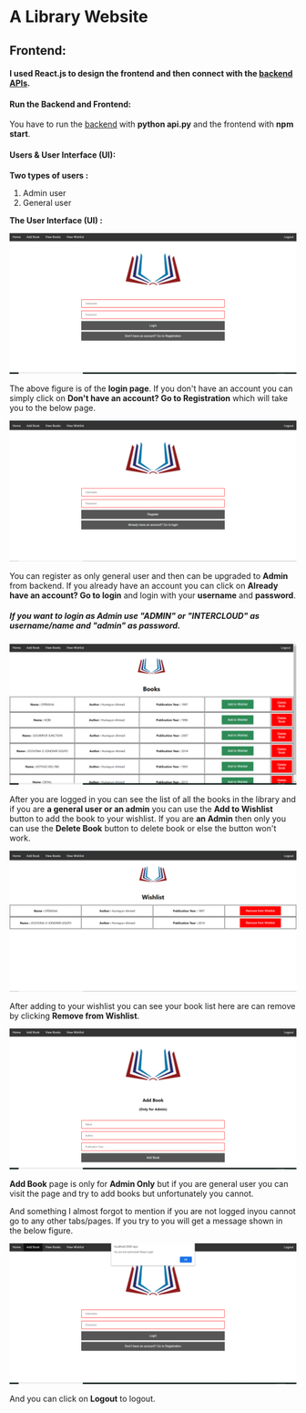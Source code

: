 # A Library Website

## Frontend:

#### I used React.js to design the frontend and then connect with the [backend APIs](https://github.com/sayeemabdullah/A-Library-Website).

#### Run the Backend and Frontend:

You have to run the [backend](https://github.com/sayeemabdullah/A-Library-Website) with **python api.py** and the frontend with **npm start**.

#### Users & User Interface (UI):

**Two types of users :**

1. Admin user
2. General user 

**The User Interface (UI) :**

![alt text](https://github.com/sayeemabdullah/A-Library-Website-Frontend/blob/main/src/Screenshots/home%20-%20login.png "Login Page")

The above figure is of the **login page**. If you don't have an account you can simply click on **Don't have an account? Go to Registration** which will take you to the below page.

![alt text](https://github.com/sayeemabdullah/A-Library-Website-Frontend/blob/main/src/Screenshots/home-registration.png "Registration Page")

You can register as only general user and then can be upgraded to **Admin** from backend. If you already have an account you can click on **Already have an account? Go to login** and login with your **username** and **password**.

##### If you want to login as Admin use "ADMIN" or "INTERCLOUD" as username/name and "admin" as password.

![alt-text](https://github.com/sayeemabdullah/A-Library-Website-Frontend/blob/main/src/Screenshots/view%20books.png "View Books")

After you are logged in you can see the list of all the books in the library and if you are **a general user or an admin** you can use the **Add to Wishlist** button to add the book to your wishlist. If you are **an Admin** then only you can use the **Delete Book** button to delete book or else the button won't work. 

![alt-text](https://github.com/sayeemabdullah/A-Library-Website-Frontend/blob/main/src/Screenshots/view%20wishlist.png "View Wishlist")

After adding to your wishlist you can see your book list here are can remove by clicking **Remove from Wishlist**.

![alt-text](https://github.com/sayeemabdullah/A-Library-Website-Frontend/blob/main/src/Screenshots/add%20books.png "Add Books")

**Add Book** page is only for **Admin Only** but if you are general user you can visit the page and try to add books but unfortunately you cannot.

And something I almost forgot to mention if you are not logged inyou cannot go to any other tabs/pages. If you try to you will get a message shown in the below figure.

![alt-text](https://github.com/sayeemabdullah/A-Library-Website-Frontend/blob/main/src/Screenshots/home_alert.png "Alert")

And you can click on **Logout** to logout.






